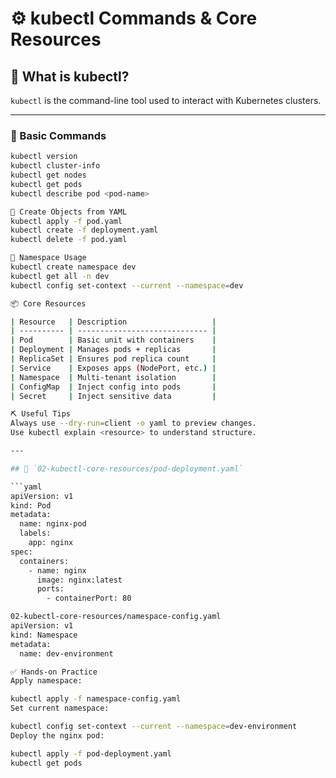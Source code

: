 # ⚙️ kubectl Commands & Core Resources

## 🧩 What is kubectl?
`kubectl` is the command-line tool used to interact with Kubernetes clusters.

---

### 🔧 Basic Commands

```bash
kubectl version
kubectl cluster-info
kubectl get nodes
kubectl get pods
kubectl describe pod <pod-name>

🧱 Create Objects from YAML
kubectl apply -f pod.yaml
kubectl create -f deployment.yaml
kubectl delete -f pod.yaml

🧹 Namespace Usage
kubectl create namespace dev
kubectl get all -n dev
kubectl config set-context --current --namespace=dev

📦 Core Resources

| Resource   | Description                   |
| ---------- | ----------------------------- |
| Pod        | Basic unit with containers    |
| Deployment | Manages pods + replicas       |
| ReplicaSet | Ensures pod replica count     |
| Service    | Exposes apps (NodePort, etc.) |
| Namespace  | Multi-tenant isolation        |
| ConfigMap  | Inject config into pods       |
| Secret     | Inject sensitive data         |

⛏️ Useful Tips
Always use --dry-run=client -o yaml to preview changes.
Use kubectl explain <resource> to understand structure.

---

## 📄 `02-kubectl-core-resources/pod-deployment.yaml`

```yaml
apiVersion: v1
kind: Pod
metadata:
  name: nginx-pod
  labels:
    app: nginx
spec:
  containers:
    - name: nginx
      image: nginx:latest
      ports:
        - containerPort: 80

02-kubectl-core-resources/namespace-config.yaml
apiVersion: v1
kind: Namespace
metadata:
  name: dev-environment

✅ Hands-on Practice
Apply namespace:

kubectl apply -f namespace-config.yaml
Set current namespace:

kubectl config set-context --current --namespace=dev-environment
Deploy the nginx pod:

kubectl apply -f pod-deployment.yaml
kubectl get pods


